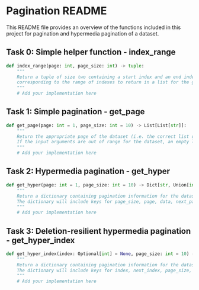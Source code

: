 # Pagination README

This README file provides an overview of the functions included in this project for pagination and hypermedia pagination of a dataset.

## Task 0: Simple helper function - index_range

```python
def index_range(page: int, page_size: int) -> tuple:
    """
    Return a tuple of size two containing a start index and an end index
    corresponding to the range of indexes to return in a list for the given pagination parameters.
    """
    # Add your implementation here
```

## Task 1: Simple pagination - get_page

```python
def get_page(page: int = 1, page_size: int = 10) -> List[List[str]]:
    """
    Return the appropriate page of the dataset (i.e. the correct list of rows) based on the given page and page_size.
    If the input arguments are out of range for the dataset, an empty list should be returned.
    """
    # Add your implementation here
```

## Task 2: Hypermedia pagination - get_hyper

```python
def get_hyper(page: int = 1, page_size: int = 10) -> Dict[str, Union[int, List[List[str]], None]]:
    """
    Return a dictionary containing pagination information for the dataset.
    The dictionary will include keys for page_size, page, data, next_page, prev_page, and total_pages.
    """
    # Add your implementation here
```

## Task 3: Deletion-resilient hypermedia pagination - get_hyper_index

```python
def get_hyper_index(index: Optional[int] = None, page_size: int = 10) -> Dict[str, Union[int, List[List[str]]]]:
    """
    Return a dictionary containing pagination information for the dataset based on the given index and page_size.
    The dictionary will include keys for index, next_index, page_size, and data.
    """
    # Add your implementation here
```
